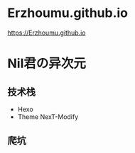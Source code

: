 # Erzhoumu.github.io
https://Erzhoumu.github.io


# Nil君の异次元
## 技术栈
- Hexo
- Theme NexT-Modify

## 爬坑

